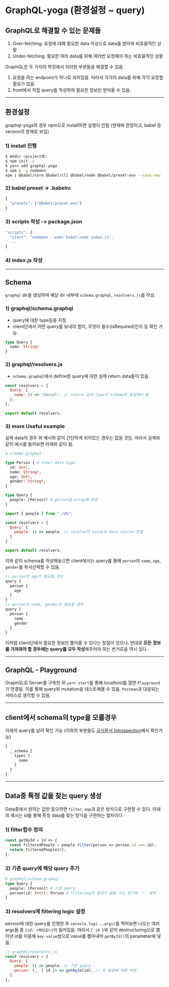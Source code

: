 # GraphQL-yoga (환경설정 ~ query)

## GraphQL로 해결할 수 있는 문제들
  1. Over-fetching: 요청에 대해 필요한 data 이상으로 data를 받아와 비효율적인 상황
  2. Under-fetching: 필요한 여러 data를 위해 여러번 요청해야 하는 비효율적인 상황

GraphQL은 두 가지의 특징에서 이러한 부분들을 해결할 수 있음.
  1. 요청을 하는 endpoint가 하나로 되어있음. 따라서 각각의 data를 위해 각각 요청할 필요가 없음.
  2. front에서 직접 query를 작성하여 필요한 정보만 받아올 수 있음.

---

## 환경설정
graphql-yoga의 경우 npm으로 install하면 실행이 안됨 (현재에 한정이고, babel 등 version의 문제로 보임)

### 1) install 진행
```bash
$ mkdir <project명>
$ npm init -y
$ yarn add graphql-yoga
$ npm i -g nodemon
npm i @babel/core @babel/cli @babel/node @babel/preset-env --save-dev
```
### 2) babel preset -> .babelrc
```javascript
{
  "presets": ["@babel/preset-env"]
}
```
### 3) scripts 작성 -> package.json
```javascript
"scripts": {
  "start": "nodemon --exec babel-node index.js",
  ...
}
```
### 4) index.js 작성

---

## Schema
`graphql` dir을 생성하여 해당 dir 내부에 `schema.graphql`, `resolvers.js`를 작성.

### 1) graphql/schema.graphql
  - query에 대한 type등을 지정
  - client단에서 어떤 query를 보내야 할지, 무엇이 필수(isRequired)인지 등 확인 가능.
```graphql
type Query {
  name: String!
}
```

### 2) graphql/resolvers.js
  - `schema.graphql`에서 define한 query에 대한 실제 return data들이 있음.
```javascript
const resolvers = {
  Query: {
    name: () => "daniel", // return 값의 type이 schema와 동일해야 함
  },
};

export default resolvers;
```

### 3) more Useful example
실제 data의 경우 위 예시와 같이 간단하게 되어있는 경우는 없을 것임. 따라서 실제와 같이 예시를 들어보면 아래와 같이 됨.

```graphql
# scheme.graphql

type Person { # inner data type
  id: Int!,
  name: String!,
  age: Int!,
  gender: String!,
}

type Query {
  people: [Person]! # person을 array에 묶음
}
```

```javascript
import { people } from "./db";

const resolvers = {
  Query: {
    people: () => people, // resolve의 value로 data source 연결
  }
}

export default resolvers;
```

이와 같이 schema를 작성해놓으면 client에서는 query를 통해 `person`의 `name`, `age`, `gender`를 취사선택할 수 있음.

```javascript
// person의 age만 필요할 경우
query {
  person {
    age
  }
}
// person의 name, gender만 필요할 경우
query {
  person {
    name
    gender
  }
}
```

이처럼 client단에서 필요한 정보만 뽑아올 수 있다는 장점이 있으나, 반대로 **모든 정보를 가져와야 할 경우에는 query를 모두 작성**해주어야 하는 번거로움 역시 있다.

---

## GraphQL - Playground
GraphQL로 Server를 구축한 뒤 `yarn start`를 통해 localhost를 열면 `Playground`가 연결됨. 이를 통해 query와 mutation을 테스트해볼 수 있음. `Postman`과 대응되는 서비스로 생각할 수 있음.

---

## client에서 schema의 type을 모를경우
아래의 query를 날려 확인 가능
(이외의 부분들도 [공식문서 Introspection](https://graphql.org/learn/introspection/)에서 확인가능)

```javascript
{
  __schema {
    types {
      name
    }
  }
}
```

---

## Data중 특정 값을 찾는 query 생성
Data중에서 원하는 값만 찾으려면 `filter`, `map`과 같은 방식으로 구현할 수 있다. 아래의 예시는 id를 통해 특정 data를 찾는 방식을 구현하는 절차이다.
### 1) filter함수 정의
```javascript
const getById = id => {
  const filteredPeople = people.filter(person => person.id === id);
  return filteredPeople[0];
};
```
### 2) 기존 query에 해당 query 추가
```graphql
# graphql/schema.graphql
type Query {
  people: [Person]! # 기존 query
  person(id: Int!): Person # filtering의 결과가 없을 수도 있기에 '!' 생략
}
```
### 3) resolvers에 filtering logic 설정
person에 대한 query를 진행한 후 `console.log(...args)`를 찍어보면 나오는 여러 args들 중 `{id: <해당값>}`이 들어있음. 따라서 `{ id }`와 같이 destructuring으로 뽑아낸 id를 이용해 `key-value`쌍으로 value를 뽑아내어 `getById()`의 parameter에 넣음.
```javascript
// graphql/resolvers.js
const resolvers = {
  Query: {
    people: () => people, // 기존 query
    person: (_, { id }) => getById(id), // 위 본문에 대한 부분
  }.
};
```
